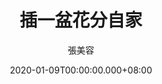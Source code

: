 ---
issue: 360
title: 插一盆花分自家
author: 張美容
language: 海陸
date: 2020-01-09T00:00:00.000+08:00
topic: 抒懷
difficulty: 2
wikidata: Q131449102
wikidata_link: https://www.wikidata.org/wiki/Q131449102
author_wikidata: Q98096319
author_wikidata_link: https://www.wikidata.org/wiki/Q98096319
---